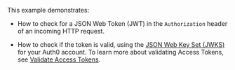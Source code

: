 
This example demonstrates:

* How to check for a JSON Web Token (JWT) in the `Authorization` header of an incoming HTTP request.

* How to check if the token is valid, using the <a href="/tokens/concepts/jwks" target="_blank">JSON Web Key Set (JWKS)</a> for your Auth0 account. To learn more about validating Access Tokens, see <a href="/tokens/guides/validate-access-tokens" target="_blank">Validate Access Tokens</a>.
